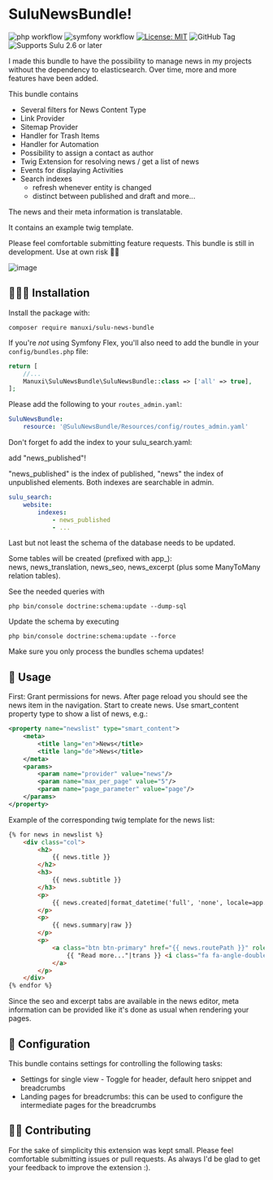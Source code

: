# SuluNewsBundle!
![php workflow](https://github.com/manuxi/SuluNewsBundle/actions/workflows/php.yml/badge.svg)
![symfony workflow](https://github.com/manuxi/SuluNewsBundle/actions/workflows/symfony.yml/badge.svg)
[![License: MIT](https://img.shields.io/badge/License-MIT-yellow.svg)](https://github.com/manuxi/SuluNewsBundle/LICENSE)
![GitHub Tag](https://img.shields.io/github/v/tag/manuxi/SuluNewsBundle)
![Supports Sulu 2.6 or later](https://img.shields.io/badge/%20Sulu->=2.6-0088cc?color=00b2df)

I made this bundle to have the possibility to manage news in my projects without the dependency to elasticsearch.
Over time, more and more features have been added.

This bundle contains
- Several filters for News Content Type
- Link Provider
- Sitemap Provider
- Handler for Trash Items
- Handler for Automation
- Possibility to assign a contact as author
- Twig Extension for resolving news / get a list of news
- Events for displaying Activities
- Search indexes 
  - refresh whenever entity is changed
  - distinct between published and draft
and more...

The news and their meta information is translatable. 

It contains an example twig template. 

Please feel comfortable submitting feature requests. 
This bundle is still in development. Use at own risk 🤞🏻

![image](https://github.com/user-attachments/assets/eae6259e-01c8-4e80-9613-b186687701b9)

## 👩🏻‍🏭 Installation
Install the package with:
```console
composer require manuxi/sulu-news-bundle
```
If you're *not* using Symfony Flex, you'll also
need to add the bundle in your `config/bundles.php` file:

```php
return [
    //...
    Manuxi\SuluNewsBundle\SuluNewsBundle::class => ['all' => true],
];
```
Please add the following to your `routes_admin.yaml`:
```yaml
SuluNewsBundle:
    resource: '@SuluNewsBundle/Resources/config/routes_admin.yaml'
```
Don't forget fo add the index to your sulu_search.yaml:

add "news_published"!

"news_published" is the index of published, "news" the index of unpublished elements. Both indexes are searchable in admin.
```yaml
sulu_search:
    website:
        indexes:
            - news_published
            - ...
``` 
Last but not least the schema of the database needs to be updated.  

Some tables will be created (prefixed with app_):  
news, news_translation, news_seo, news_excerpt
(plus some ManyToMany relation tables).  

See the needed queries with
```
php bin/console doctrine:schema:update --dump-sql
```  
Update the schema by executing 
```
php bin/console doctrine:schema:update --force
```  

Make sure you only process the bundles schema updates!

## 🎣 Usage
First: Grant permissions for news. 
After page reload you should see the news item in the navigation. 
Start to create news.
Use smart_content property type to show a list of news, e.g.:
```xml
<property name="newslist" type="smart_content">
    <meta>
        <title lang="en">News</title>
        <title lang="de">News</title>
    </meta>
    <params>
        <param name="provider" value="news"/>
        <param name="max_per_page" value="5"/>
        <param name="page_parameter" value="page"/>
    </params>
</property>
```
Example of the corresponding twig template for the news list:
```html
{% for news in newslist %}
    <div class="col">
        <h2>
            {{ news.title }}
        </h2>
        <h3>
            {{ news.subtitle }}
        </h3>
        <p>
            {{ news.created|format_datetime('full', 'none', locale=app.request.getLocale()) }}
        </p>
        <p>
            {{ news.summary|raw }}
        </p>
        <p>
            <a class="btn btn-primary" href="{{ news.routePath }}" role="button">
                {{ "Read more..."|trans }} <i class="fa fa-angle-double-right"></i>
            </a>
        </p>
    </div>
{% endfor %}
```

Since the seo and excerpt tabs are available in the news editor, 
meta information can be provided like it's done as usual when rendering your pages. 

## 🧶 Configuration
This bundle contains settings for controlling the following tasks:
- Settings for single view - Toggle for header, default hero snippet and breadcrumbs
- Landing pages for breadcrumbs: this can be used to configure the intermediate pages for the breadcrumbs

## 👩‍🍳 Contributing
For the sake of simplicity this extension was kept small.
Please feel comfortable submitting issues or pull requests. As always I'd be glad to get your feedback to improve the extension :).
